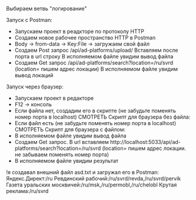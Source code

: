 Выбираем ветвь "логирование"

Запуск с Postman:
- Запускаем проект в реадкторе по протоколу HTTP
- Создаем новое рабочее пространство HTTP в Postman
- Body -> from-data -> Key:File -> загружаем свой файл
- Создаем Post запрос /api/ad-platforms/upload/ Вставляем после порта в url строку
В исполняемом файле увидим вывод файла
- Создаем Get запрос /api/ad-platforms/search?location=/ru/svrd (location= пишем адрес локации)
В исполняемом файле увидим вывод локаций

Запуск через браузер:
- Запускаем проект в редакторе
- F12 -> консоль
- Если файла нет, создадим его в скрипте (не забудьте поменять номер порта в localhost) СМОТРЕТЬ Скрипт для браузера без файла:
- Если файл есть (не забудьте поменять номер порта в localhost) СМОТРЕТЬ Скрипт для браузера с файлом:
- В исполняемом файле увидим вывод файла
- Создаем Get запрос. В url вставляем http://localhost:5033/api/ad-platforms/search?location=/ru/svrd (location= пишем адрес локации. не забываем поменять номер порта)
- В исполняемом файле увидим результат 

!я создавал внешний файл asd.txt и загружал его в Postman:
Яндекс.Директ:/ru
Ревдинский рабочий:/ru/svrd/revda,/ru/svrd/pervik
Газета уральских москвичей:/ru/msk,/ru/permobl,/ru/chelobl
Крутая реклама:/ru/svrd 


